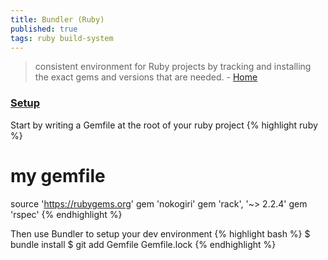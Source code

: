 ```yaml
---
title: Bundler (Ruby)
published: true
tags: ruby build-system
---
```

>  consistent environment for Ruby projects by tracking and installing the exact gems and versions that are needed. - [Home](https://bundler.io/)

### [Setup]()

Start by writing a Gemfile at the root of your ruby project
{% highlight ruby %}
# my gemfile
source 'https://rubygems.org'
gem 'nokogiri'
gem 'rack', '~> 2.2.4'
gem 'rspec'
{% endhighlight %}

Then use Bundler to setup your dev environment
{% highlight bash %}
$ bundle install
$ git add Gemfile Gemfile.lock
{% endhighlight %}